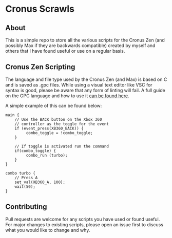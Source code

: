 # Cronus Scrawls

## About
This is a simple repo to store all the various scripts for the Cronus Zen (and possibly Max if they are backwards compatible) created by myself and others that I have found useful or use on a regular basis.

## Cronus Zen Scripting
The language and file type used by the Cronus Zen (and Max) is based on C and is saved as .gpc files. While using a visual text editor like VSC for syntax is good, please be aware that any form of linting will fail. A full guide on the GPC language and how to use it [can be found here](https://cronusmax.com/manual/gpc_guide.htm).

A simple example of this can be found below:
```
main {
    // Use the BACK button on the Xbox 360 
    // controller as the toggle for the event
    if (event_press(XB360_BACK)) {
         combo_toggle = !combo_toggle;
    }
    
    // If toggle is activated run the command
    if(combo_toggle) {
         combo_run (turbo);
    }
}
 
combo turbo {
    // Press A
    set_val(XB360_A, 100);
    wait(50);
}
```

## Contributing
Pull requests are welcome for any scripts you have used or found useful. For major changes to existing scripts, please open an issue first to discuss what you would like to change and why.
